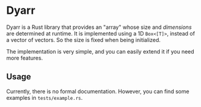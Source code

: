 # Dyarr

Dyarr is a Rust library that provides an "array" whose size and *dimensions* are determined at runtime. It is implemented using a 1D `Box<[T]>`, instead of a vector of vectors. So the size is fixed when being initialized.

The implementation is very simple, and you can easily extend it if you need more features.

## Usage

Currently, there is no formal documentation. However, you can find some examples in `tests/example.rs`.
